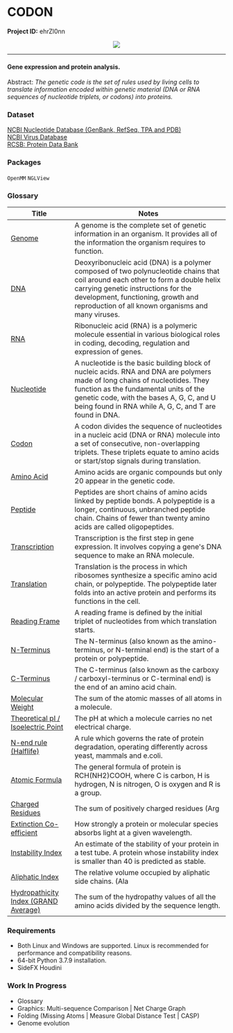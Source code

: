 # CODON

**Project ID:** ehrZl0nn

<p align="center">
  <img src="https://github.com/epochlab/CODONEXPR/blob/main/sample.png">
</p>

--------------------------------------------------------------------

#### Gene expression and protein analysis.
Abstract: *The genetic code is the set of rules used by living cells to translate information encoded within genetic material (DNA or RNA sequences of nucleotide triplets, or codons) into proteins.*

### Dataset
[NCBI Nucleotide Database (GenBank, RefSeq, TPA and PDB)](https://www.ncbi.nlm.nih.gov/nuccore/)<br>
[NCBI Virus Database](https://www.ncbi.nlm.nih.gov/genomes/GenomesGroup.cgi)<br>
[RCSB: Protein Data Bank](https://www.rcsb.org)

### Packages
`OpenMM` `NGLView`

### Glossary
Title | Notes
------- | -------
[Genome](https://en.wikipedia.org/wiki/Genome) | A genome is the complete set of genetic information in an organism. It provides all of the information the organism requires to function.
[DNA](https://en.wikipedia.org/wiki/DNA) | Deoxyribonucleic acid (DNA)  is a polymer composed of two polynucleotide chains that coil around each other to form a double helix carrying genetic instructions for the development, functioning, growth and reproduction of all known organisms and many viruses.
[RNA](https://en.wikipedia.org/wiki/RNA) | Ribonucleic acid (RNA) is a polymeric molecule essential in various biological roles in coding, decoding, regulation and expression of genes.
[Nucleotide](https://en.wikipedia.org/wiki/Nucleotide) | A nucleotide is the basic building block of nucleic acids. RNA and DNA are polymers made of long chains of nucleotides. They function as the fundamental units of the genetic code, with the bases A, G, C, and U being found in RNA while A, G, C, and T are found in DNA.
[Codon](https://en.wikipedia.org/wiki/Genetic_code) | A codon divides the sequence of nucleotides in a nucleic acid (DNA or RNA) molecule into a set of consecutive, non-overlapping triplets. These triplets equate to amino acids or start/stop signals during translation.
[Amino Acid](https://en.wikipedia.org/wiki/Amino_acid) | Amino acids are organic compounds but only 20 appear in the genetic code.
[Peptide](https://en.wikipedia.org/wiki/Peptide) | Peptides are short chains of amino acids linked by peptide bonds. A polypeptide is a longer, continuous, unbranched peptide chain. Chains of fewer than twenty amino acids are called oligopeptides.
[Transcription](https://en.wikipedia.org/wiki/Transcription_(biology)) | Transcription is the first step in gene expression. It involves copying a gene's DNA sequence to make an RNA molecule.
[Translation](https://en.wikipedia.org/wiki/Translation_(biology)) | Translation is the process in which ribosomes synthesize a specific amino acid chain, or polypeptide. The polypeptide later folds into an active protein and performs its functions in the cell.
[Reading Frame](https://en.wikipedia.org/wiki/Reading_frame) | A reading frame is defined by the initial triplet of nucleotides from which translation starts.
[N-Terminus](https://en.wikipedia.org/wiki/N-terminus) | The N-terminus (also known as the amino-terminus, or N-terminal end) is the start of a protein or polypeptide.
[C-Terminus](https://en.wikipedia.org/wiki/C-terminus) | The C-terminus (also known as the carboxy / carboxyl-terminus or C-terminal end) is the end of an amino acid chain.
[Molecular Weight](https://en.wikipedia.org/wiki/Molecular_mass) | The sum of the atomic masses of all atoms in a molecule.
[Theoretical pI / Isoelectric Point](https://en.wikipedia.org/wiki/Isoelectric_point) | The pH at which a molecule carries no net electrical charge.
[N-end rule (Halflife)](https://en.wikipedia.org/wiki/N-end_rule) | A rule which governs the rate of protein degradation, operating differently across yeast, mammals and e.coli.
[Atomic Formula](https://en.wikipedia.org/wiki/Chemical_element) | The general formula of protein is RCH(NH2)COOH, where C is carbon, H is hydrogen, N is nitrogen, O is oxygen and R is a group.
[Charged Residues](https://en.wikipedia.org/wiki/Proteinogenic_amino_acid) | The sum of positively charged residues (Arg | Lys | His) and negatively charged residues (Asp | Glu | Cys | Tyr).
[Extinction Co-efficient](https://en.wikipedia.org/wiki/Molar_attenuation_coefficient) | How strongly a protein or molecular species absorbs light at a given wavelength.
[Instability Index](https://en.wikipedia.org/wiki/Instability_index) | An estimate of the stability of your protein in a test tube. A protein whose instability index is smaller than 40 is predicted as stable.
[Aliphatic Index](http://www.russelllab.org/aas/aliphatic.html) | The relative volume occupied by aliphatic side chains. (Ala | Val | Ile | Leu).
[Hydropathicity Index (GRAND Average)](https://en.wikipedia.org/wiki/Hydrophobicity_scales) | The sum of the hydropathy values of all the amino acids divided by the sequence length.

### Requirements
- Both Linux and Windows are supported. Linux is recommended for performance and compatibility reasons.
- 64-bit Python 3.7.9 installation.
- SideFX Houdini

### Work In Progress
- Glossary
- Graphics: Multi-sequence Comparison | Net Charge Graph
- Folding (Missing Atoms | Measure Global Distance Test | CASP)
- Genome evolution